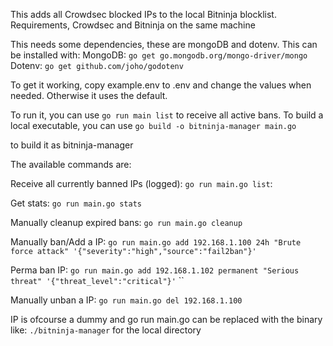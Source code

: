 This adds all Crowdsec blocked IPs to the local Bitninja blocklist. Requirements, Crowdsec and Bitninja on the same machine

This needs some dependencies, these are mongoDB and dotenv. This can be installed with:
MongoDB:
`go get go.mongodb.org/mongo-driver/mongo`
Dotenv:
`go get github.com/joho/godotenv`

To get it working, copy example.env to .env and change the values when needed. Otherwise it uses the default.

To run it, you can use `go run main list` to receive all active bans. To build a local executable, you can use 
`go build -o bitninja-manager main.go`

to build it as bitninja-manager

The available commands are:

Receive all currently banned IPs (logged):
`go run main.go list`:

Get stats:
`go run main.go stats`

Manually cleanup expired bans:
`go run main.go cleanup`

Manually ban/Add a IP:
`go run main.go add 192.168.1.100 24h "Brute force attack" '{"severity":"high","source":"fail2ban"}'`

Perma ban IP:
`go run main.go add 192.168.1.102 permanent "Serious threat" '{"threat_level":"critical"}'`
``

Manually unban a IP:
`go run main.go del 192.168.1.100`

IP is ofcourse a dummy and go run main.go can be replaced with the binary like: `./bitninja-manager` for the local directory

